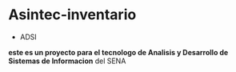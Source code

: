 # Asintec-inventario
* ADSI

**este es un proyecto para el tecnologo de Analisis y Desarrollo de Sistemas de Informacion** del SENA
